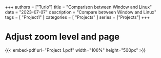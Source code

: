 +++
authors = ["Turio"]
title = "Comparison between Window and Linux"
date = "2023-07-07"
description = "Compare between Window and Linux"
tags = [
    "Project1"
]
categories = [
    "Projects"
]
series = ["Projects"]
+++


# Adjust zoom level and page
{{< embed-pdf url="Project_1.pdf" width="100%" height="500px" >}}